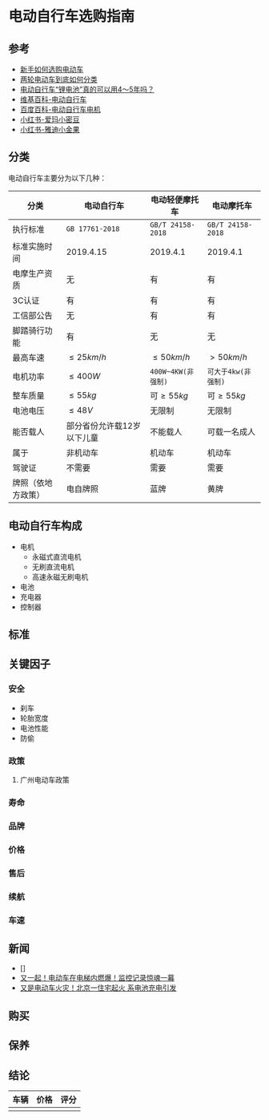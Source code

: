 # 电动自行车选购指南



## 参考

- [新手如何选购电动车](https://zhuanlan.zhihu.com/p/83527619)
- [两轮电动车到底如何分类](https://www.qqddc.com/html/news/201910/news_55390.html)
- [电动自行车“锂电池”真的可以用4～5年吗？](https://zhuanlan.zhihu.com/p/39313660)
- [维基百科-电动自行车](https://zh.wikipedia.org/wiki/%E7%94%B5%E5%8A%A8%E8%87%AA%E8%A1%8C%E8%BD%A6)
- [百度百科-电动自行车电机](https://baike.baidu.com/item/%E7%94%B5%E5%8A%A8%E8%BD%A6%E7%94%B5%E6%9C%BA)
- [小红书-爱玛小密豆](https://www.xiaohongshu.com/discovery/item/5ff96620000000000100617d?secondshare=weixin)
- [小红书-雅迪小金果](https://www.xiaohongshu.com/discovery/item/5f15a789000000000101c9e6?secondshare=weixin)



## 分类

电动自行车主要分为以下几种：  

| 分类               | 电动自行车                 | 电动轻便摩托车     | 电动摩托车          |
| ------------------ | -------------------------- | ------------------ | ------------------- |
| 执行标准           | `GB 17761-2018`            | `GB/T 24158-2018`  | `GB/T 24158-2018`   |
| 标准实施时间       | 2019.4.15                  | 2019.4.1           | 2019.4.1            |
| 电摩生产资质       | 无                         | 有                 | 有                  |
| 3C认证             | 有                         | 有                 | 有                  |
| 工信部公告         | 无                         | 有                 | 有                  |
| 脚踏骑行功能       | 有                         | 无                 | 无                  |
| 最高车速           | $\leq 25km/h$              | $\leq 50km/h$      | $> 50km/h$          |
| 电机功率           | $\leq 400W$                | `400W~4KW​(非强制)` | `可大于4kw(非强制)` |
| 整车质量           | $\leq 55 kg$               | 可$\geq 55kg$      | 可$\geq 55kg$       |
| 电池电压           | $\leq 48V$                 | 无限制             | 无限制              |
| 能否载人           | 部分省份允许载12岁以下儿童 | 不能载人           | 可载一名成人        |
| 属于               | 非机动车                   | 机动车             | 机动车              |
| 驾驶证             | 不需要                     | 需要               | 需要                |
| 牌照（依地方政策） | 电自牌照                   | 蓝牌               | 黄牌                |



## 电动自行车构成

- 电机
    - 永磁式直流电机
    - 无刷直流电机
    - 高速永磁无刷电机
- 电池
- 充电器
- 控制器



## 标准



## 关键因子

### 安全

- 刹车
- 轮胎宽度
- 电池性能
- 防偷

### 政策

1. 广州电动车政策

### 寿命

### 品牌

### 价格

### 售后

### 续航

### 车速



## 新闻

- []
- [又一起！电动车在电梯内燃爆！监控记录惊魂一幕](https://china.huanqiu.com/article/436VvmKqs4K)
- [又是电动车火灾！北京一住宅起火 系电池充电引发](http://finance.eastmoney.com/a/202105171925030135.html)

## 购买



## 保养



## 结论

| 车辆 | 价格 | 评分 |
| ---- | ---- | ---- |
|      |      |      |
